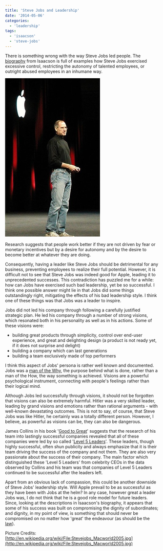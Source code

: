 ```yaml
---
title: 'Steve Jobs and Leadership'
date: '2014-05-06'
categories:
  - 'leadership'
tags:
  - 'isaacson'
  - 'steve-jobs'
---
```


There is something wrong with the way Steve Jobs led people. The [biography](<http://en.wikipedia.org/wiki/Steve_Jobs_(book)>) from ‪Isaacson‬ is full of examples how Steve Jobs exercised excessive control, restricting the autonomy of talented employees, or outright abused employees in an inhumane way.

![](images/050314_0123_stevejobsan1.jpg)

Research suggests that people work better if they are not driven by fear or monetary incentives but by a desire for autonomy and by the desire to become better at whatever they are doing.

Consequently, having a leader like Steve Jobs should be detrimental for any business, preventing employees to realize their full potential. However, it is difficult not to see that Steve Jobs was indeed good for Apple, leading it to unprecedented successes. This contradiction has puzzled me for a while: how can Jobs have exercised such bad leadership, yet be so successful. I think one possible answer might lie in that Jobs did some things outstandingly right, mitigating the effects of his bad leadership style. I think one of these things was that Jobs was a leader to inspire.

Jobs did not led his company through following a carefully justified strategic plan. He led his company through a number of strong visions, which resonated both in his personality as well as in his actions. Some of these visions were:

- building great products through simplicity, control over end-user experience, and great and delighting design (a product is not ready yet, if it does not surprise and delight)
- building a company which can last generations
- building a team exclusively made of top performers

I think this aspect of Jobs' persona is rather well known and documented. Jobs was a [man of the Why](http://www.newyorker.com/reporting/2011/11/14/111114fa_fact_gladwell?currentPage=all), the purpose behind what is done, rather than a man of the How, the way something is achieved. Visions are a powerful psychological instrument, connecting with people's feelings rather than their logical mind.

Although Jobs led successfully through visions, it should not be forgotten that visions can also be extremely harmful. Hitler was a very skilled leader, leading by grand visions and emotions rather than rational arguments - with well-known devastating outcomes. This is not to say, of course, that Steve Jobs was like Hitler, he certainly was a totally different person. However, I believe, as powerful as visions can be, they can also be dangerous.

James Collins in his book '[Good to Great](http://en.wikipedia.org/wiki/Good_to_great)' suggests that the research of his team into lastingly successful companies revealed that all of these companies were led by so called '[Level 5 Leaders](http://younglifeperception.wordpress.com/2012/10/22/are-you-a-level-5-leader/)'. These leaders, though highly successful, often shun publicity and always emphasize that it is their team driving the success of the company and not them. They are also very passionate about the success of their company. The main factor which distinguished these 'Level 5 Leaders' from celebrity CEOs in the data observed by Collins and his team was that companies of Level 5 Leaders continued to be successful after the leaders left.

Apart from an obvious lack of compassion, this could be another downside of Steve Jobs' leadership style. Will Apple prevail to be as successful as they have been with Jobs at the helm? In any case, however great a leader Jobs was, I do not think that he is a good role model for future leaders. Since, looking at the descriptions in ‪Isaacson‬'s biography, it appears that some of his success was built on compromising the dignity of subordinates; and dignity, in my point of view, is something that should never be compromised on no matter how 'great' the endeavour (as should be the [law](http://www.nytimes.com/2014/05/03/business/steve-jobs-a-genius-at-pushing-boundaries-too.html)).

Picture Credits: [http://en.wikipedia.org/wiki/File:Stevejobs_Macworld2005.jpg](http://en.wikipedia.org/wiki/File:Stevejobs_Macworld2005.jpg)
